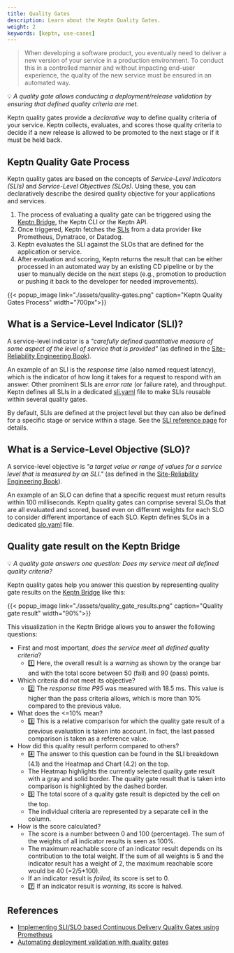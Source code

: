 ```yaml
---
title: Quality Gates
description: Learn about the Keptn Quality Gates.
weight: 2
keywords: [keptn, use-cases]
---
```


> When developing a software product, you eventually need to deliver a new version of your service in a production environment. To conduct this in a controlled manner and without impacting end-user experience, the quality of the new service must be ensured in an automated way. 

:bulb: *A quality gate allows conducting a deployment/release validation by ensuring that defined quality criteria are met.*

Keptn quality gates provide a *declarative way* to define quality criteria of your service. Keptn collects, evaluates, and scores those quality criteria to decide if a new release is allowed to be promoted to the next stage or if it must be held back.

## Keptn Quality Gate Process

Keptn quality gates are based on the concepts of *Service-Level Indicators (SLIs)* and *Service-Level Objectives (SLOs)*. Using these, you can declaratively describe the desired quality objective for your applications and services.

1. The process of evaluating a quality gate can be triggered using
the [Keptn Bridge](../../bridge/), the Keptn CLI or the Keptn API. 
1. Once triggered, Keptn fetches the [SLIs](../../reference/files/sli/)
from a data provider like Prometheus, Dynatrace, or Datadog.
1. Keptn evaluates the SLI against the SLOs that are defined for the application or service. 
1. After evaluation and scoring, Keptn returns the result that can be either processed in an automated way by an existing CD pipeline or by the user to manually decide on the next steps (e.g., promotion to production or pushing it back to the developer for needed improvements).

  {{< popup_image
  link="./assets/quality-gates.png"
  caption="Keptn Quality Gates Process"
  width="700px">}}

## What is a Service-Level Indicator (SLI)?

A service-level indicator is a *"carefully defined quantitative measure of some aspect of the level of service that is provided"* (as defined in the [Site-Reliability Engineering Book](https://landing.google.com/sre/sre-book/chapters/service-level-objectives/)). 

An example of an SLI is the *response time* (also named request latency), which is the indicator of how long it takes for a request to respond with an answer. Other prominent SLIs are *error rate* (or failure rate), and throughput. Keptn defines all SLIs in a dedicated [sli.yaml](../../reference/files/sli/)  file to make SLIs reusable within several quality gates.

By default, SLIs are defined at the project level
but they can also be defined for a specific stage or service within a stage.
See the [SLI reference page](../../reference/files/sli/) for details.

## What is a Service-Level Objective (SLO)?

A service-level objective is *"a target value or range of values for a service level that is measured by an SLI."* (as defined in the [Site-Reliability Engineering Book](https://landing.google.com/sre/sre-book/chapters/service-level-objectives/)). 

An example of an SLO can define that a specific request must return results within 100 milliseconds. Keptn quality gates can comprise several SLOs that are all evaluated and scored, based even on different weights for each SLO to consider different importance of each SLO. Keptn defines SLOs in a dedicated [slo.yaml](../../reference/files/slo/) file.


## Quality gate result on the Keptn Bridge

:bulb: *A quality gate answers one question: Does my service meet all defined quality criteria?*

Keptn quality gates help you answer this question by representing
quality gate results on the [Keptn Bridge](../../bridge/) like this:

<!--TODO: Change image and add annotations [1] ... [5] -->

{{< popup_image
  link="./assets/quality_gate_results.png"
  caption="Quality gate result"
  width="90%">}}

This visualization in the Keptn Bridge allows you to answer the following questions:

* First and most important, *does the service meet all defined quality criteria*?
  * :one: Here, the overall result is a *warning* as shown by the orange bar and with the total score between 50 (fail) and 90 (pass) points.
* Which criteria did not meet its objective?
  * :two: The *response time P95* was measured with 18.5 ms. This value is higher than the pass criteria allows, which is more than 10% compared to the previous value.
* What does the <=10% mean?
  * :three: This is a relative comparison for which the quality gate result of a previous evaluation is taken into account. In fact, the last passed comparison is taken as a reference value.
* How did this quality result perform compared to others?
  * :four: The answer to this question can be found in the SLI breakdown (4.1) and the Heatmap and Chart (4.2) on the top.
  * The Heatmap highlights the currently selected quality gate result with a gray and solid border. The quality gate result that is taken into comparison is highlighted by the dashed border.
  * :five: The total score of a quality gate result is depicted by the cell on the top.
  * The individual criteria are represented by a separate cell in the column.
* How is the score calculated?
  * The score is a number between 0 and 100 (percentage). The sum of the weights of all indicator results is seen as 100%.
  * The maximum reachable score of an indicator result depends on its contribution to the total weight. If the sum of all weights is 5 and the indicator result has a weight of 2, the maximum reachable score would be 40 (=2/5*100).
  * If an indicator result is *failed*, its score is set to 0.
  * :seven: If an indicator result is *warning*, its score is halved.

## References

- [Implementing SLI/SLO based Continuous Delivery Quality Gates using Prometheus](https://medium.com/keptn/implementing-sli-slo-based-continuous-delivery-quality-gates-using-prometheus-9e17ec18ca36?source=friends_link&sk=22e163eb22df2d4a3c8e49d5e06d3802)
- [Automating deployment validation with quality gates](https://medium.com/keptn/automating-deployment-validation-with-quality-gates-71889845e2ca)
